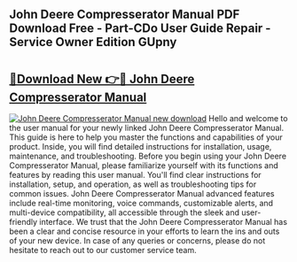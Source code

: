 ## John Deere Compresserator Manual PDF Download Free - Part-CDo User Guide Repair - Service Owner Edition GUpny

# <h2><a href="http://bc89589.oget.top/?id=John+Deere+Compresserator+Manual">🔗Download New 👉🔴 John Deere Compresserator Manual</a></h2>

[![John Deere Compresserator Manual new download](https://i.imgur.com/5g1atiW.png)](http://bc89589.oget.top/?id=John+Deere+Compresserator+Manual)
Hello and welcome to the user manual for your newly linked John Deere Compresserator Manual. This guide is here to help you master the functions and capabilities of your product. Inside, you will find detailed instructions for installation, usage, maintenance, and troubleshooting. Before you begin using your John Deere Compresserator Manual, please familiarize yourself with its functions and features by reading this user manual. You'll find clear instructions for installation, setup, and operation, as well as troubleshooting tips for common issues. John Deere Compresserator Manual advanced features include real-time monitoring, voice commands, customizable alerts, and multi-device compatibility, all accessible through the sleek and user-friendly interface. We trust that the John Deere Compresserator Manual has been a clear and concise resource in your efforts to learn the ins and outs of your new device. In case of any queries or concerns, please do not hesitate to reach out to our customer service team.
